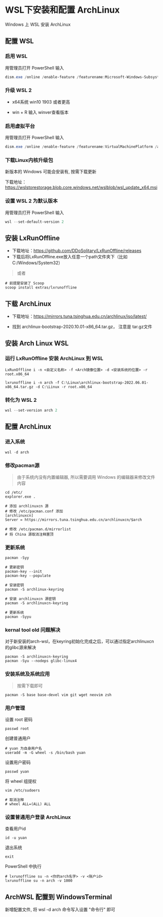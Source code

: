 # WSL下安装和配置 ArchLinux

Windows 上 WSL 安装 ArchLinux

## 配置 WSL

### 启用 WSL

用管理员打开 PowerShell 输入
```powershell
dism.exe /online /enable-feature /featurename:Microsoft-Windows-Subsystem-Linux /all /norestart
```

### 升级 WSL 2

* x64系统 win10 1903 或者更高

* win + R 输入 winver查看版本

### 启用虚拟平台

用管理员打开 PowerShell 输入
```powershell
dism.exe /online /enable-feature /featurename:VirtualMachinePlatform /all /norestart
```

### 下载Linux内核升级包

新版本的 Windows 可能会安装有, 按需下载更新

下载地址：https://wslstorestorage.blob.core.windows.net/wslblob/wsl_update_x64.msi


### 设置 WSL 2 为默认版本

用管理员打开 PowerShell 输入
```powershell
wsl --set-default-version 2
```

## 安装 LxRunOffline 

* 下载地址：https://github.com/DDoSolitary/LxRunOffline/releases
* 下载后将LxRunOffline.exe放入任意一个path文件夹下（比如C:/Windows/System32）

> 或者

```shell
# 前提是安装了 Scoop
scoop install extras/lxrunoffline
```

## 下载 ArchLinux

* 下载地址：https://mirrors.tuna.tsinghua.edu.cn/archlinux/iso/latest/

* 找到 archlinux-bootstrap-2020.10.01-x86_64.tar.gz， 注意是 tar.gz文件

## 安装 Arch Linux WSL

### 运行 LxRunOffline 安装 ArchLinux 到 WSL

```shell
LxRunOffline i -n <自定义名称> -f <Arch镜像位置> -d <安装系统的位置> -r root.x86_64
```

```shell
lxrunoffline i -n arch -f C:\Linux\archlinux-bootstrap-2022.06.01-x86_64.tar.gz -d C:\Linux -r root.x86_64
```

### 转化为 WSL 2

```powershell
wsl --set-version arch 2
```

## 配置 ArchLinux

### 进入系统

```powershell
wsl -d arch
```

### 修改pacman源

> 由于系统内没有内置编辑器, 所以需要调用 Windows 的编辑器来修改文件内容

```shell
cd /etc/
explorer.exe .

# 添加 archlinuxcn 源
# 修改 /etc/pacman.conf 添加
[archlinuxcn]
Server = https://mirrors.tuna.tsinghua.edu.cn/archlinuxcn/$arch

# 修改 /etc/pacman.d/mirrorlist
# 将 China 源取消注释置顶
```

### 更新系统

```shell
pacman -Syy

# 更新密钥
pacman-key --init
pacman-key --populate

# 安装密钥
pacman -S archlinux-keyring

# 安装 archlinuxcn 源密钥
pacman -S archlinuxcn-keyring

# 更新系统
pacman -Syyu
```

### kernal tool old 问题解决

对于新安装的arch-wsl，在keyring初始化完成之后，可以通过指定archlinuxcn的glibc源来解决
```shell
pacman -S archlinuxcn-keyring
pacman -Syu --nodeps glibc-linux4
```

### 安装系统及系统应用

> 按需下载即可

```shell
pacman -S base base-devel vim git wget neovim zsh
```

### 用户管理

设置 root 密码

```shell
passwd root
```

创建普通用户
```shell
# yuan 为自身用户名
useradd -m -G wheel -s /bin/bash yuan
```

设置用户密码
```shell
passwd yuan
```

将 wheel 组提权
```shell
vim /etc/sudoers

# 取消注释
# wheel ALL=(ALL) ALL
```

### 设置普通用户登录 ArchLinux

查看用户id
```shell
id -u yuan
```

退出系统
```shell
exit
```

PowerShell 中执行
```shell
# lxrunoffline su -n <你的arch名字> -v <账户id>
lxrunoffline su -n arch -v 1000
```

## ArchWSL 配置到 WindowsTerminal

新增配置文件, 将 wsl -d arch 命令写入设置 "命令行" 即可



